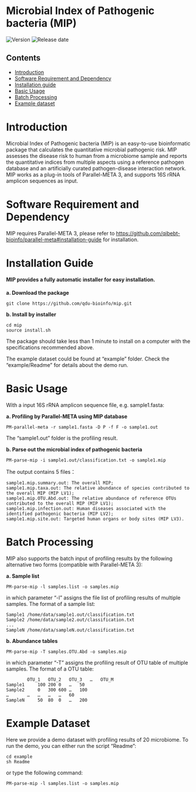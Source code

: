 # Microbial Index of Pathogenic bacteria (MIP)

![Version](https://img.shields.io/badge/Version-1.00-brightgreen)
![Release date](https://img.shields.io/badge/Release%20date-Oct.%2015%2C%202021-brightgreen)

## Contents

- [Introduction](#introduction)
- [Software Requirement and Dependency](#software-requirement-and-dependency)
- [Installation guide](#installation-guide)
- [Basic Usage](#basic-usage)
- [Batch Processing](#batch-processing)
- [Example dataset](#example-dataset)

# Introduction
Microbial Index of Pathogenic bacteria (MIP) is an easy-to-use bioinformatic package that calculates the quantitative microbial pathogenic risk. MIP assesses the disease risk to human from a microbiome sample and reports the quantitative indices from multiple aspects using a reference pathogen database and an artificially curated pathogen-disease interaction network. MIP works as a plug-in tools of Parallel-META 3, and supports 16S rRNA amplicon sequences as input.

# Software Requirement and Dependency

MIP requires Parallel-META 3, please refer to 
https://github.com/qibebt-bioinfo/parallel-meta#installation-guide
for installation.


# Installation Guide
#### MIP provides a fully automatic installer for easy installation.
**a. Download the package**
```
git clone https://github.com/qdu-bioinfo/mip.git	
```

**b. Install by installer**
```
cd mip
source install.sh
```

The package should take less than 1 minute to install on a computer with the specifications recommended above.

The example dataset could be found at “example” folder. Check the “example/Readme” for details about the demo run.

#  Basic Usage
With a input 16S rRNA amplicon sequence file, e.g. sample1.fasta:   


**a. Profiling by Parallel-META using MIP database**
```
PM-parallel-meta -r sample1.fasta -D P -f F -o sample1.out
```
The “sample1.out” folder is the profiling result.


**b. Parse out the microbial index of pathogenic bacteria**
```
PM-parse-mip -i sample1.out/classification.txt -o sample1.mip
```

The output contains 5 files：
```
sample1.mip.summary.out: The overall MIP;
sample1.mip.taxa.out: The relative abundance of species contributed to the overall MIP (MIP LV1);
sample1.mip.OTU.Abd.out: The relative abundance of reference OTUs contributed to the overall MIP (MIP LV1);
sample1.mip.infection.out: Human diseases associated with the identified pathogenic bacteria (MIP LV2);
sample1.mip.site.out: Targeted human organs or body sites (MIP LV3).
```

#  Batch Processing
MIP also supports the batch input of profiling results by the following alternative two forms (compatible with Parallel-META 3):



**a. Sample list**
```
PM-parse-mip -l samples.list -o samples.mip
```

in which parameter “-l” assigns the file list of profiling results of multiple samples.
The format of a sample list:
```
Sample1	/home/data/sample1.out/classification.txt
Sample2	/home/data/sample2.out/classification.txt
...	
SampleN	/home/data/sampleN.out/classification.txt
```

**b. Abundance tables**
```
PM-parse-mip -T samples.OTU.Abd -o samples.mip
```

in which parameter “-T” assigns the profiling result of OTU table of multiple samples. The format of a OTU table:
```
		OTU_1	OTU_2	OTU_3	…	OTU_M
Sample1		100	200	0	…	50
Sample2		0	300	600	…	100
…		…	…	…	…	60
SampleN		50	80	0	…	200
```

# Example Dataset
Here we provide a demo dataset with profiling results of 20 microbiome. To run the demo, you can either run the script “Readme”:
```
cd example
sh Readme
```

or type the following command:
```
PM-parse-mip -l samples.list -o samples.mip
```